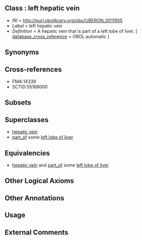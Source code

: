
## Class : left hepatic vein

 * *IRI* = http://purl.obolibrary.org/obo/UBERON_0011955
 * *Label* = left hepatic vein
 * *Definition* = A hepatic vein that is part of a left lobe of liver. [ [database_cross_reference](../../ef/oboInOwl#hasDbXref.md) = OBOL:automatic ]

## Synonyms


## Cross-references

 * FMA:14339
 * SCTID:55188000

## Subsets


## Superclasses

 * [hepatic vein](../../UBERON/43/UBERON_0001143.md)
 * [part_of](../../BFO/50/BFO_0000050.md) some [left lobe of liver](../../UBERON/15/UBERON_0001115.md)

## Equivalencies

 * [hepatic vein](../../UBERON/43/UBERON_0001143.md) and [part_of](../../BFO/50/BFO_0000050.md) some [left lobe of liver](../../UBERON/15/UBERON_0001115.md)

## Other Logical Axioms


## Other Annotations


## Usage


## External Comments

